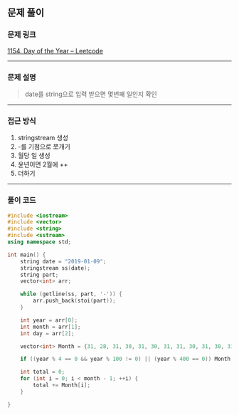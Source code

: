 ##  문제 풀이

###  문제 링크  
[1154. Day of the Year – Leetcode](https://leetcode.com/problems/day-of-the-year/description/)

---

###  문제 설명  
> date를 string으로 입력 받으면 몇번째 일인지 확인
---

###  접근 방식  
1. stringstream 생성
2. -를 기점으로 쪼개기
3. 월당 일 생성
4. 윤년이면 2월에 ++
5. 더하기
---

### 풀이 코드

```cpp
#include <iostream>
#include <vector>
#include <string>
#include <sstream>
using namespace std;

int main() {
    string date = "2019-01-09";
    stringstream ss(date);
    string part;
    vector<int> arr;

    while (getline(ss, part, '-')) {
        arr.push_back(stoi(part));
    }

    int year = arr[0];
    int month = arr[1];
    int day = arr[2];

    vector<int> Month = {31, 28, 31, 30, 31, 30, 31, 31, 30, 31, 30, 31};

    if ((year % 4 == 0 && year % 100 != 0) || (year % 400 == 0)) Month[1] = 29;

    int total = 0;
    for (int i = 0; i < month - 1; ++i) {
        total += Month[i];
    }

}
```

